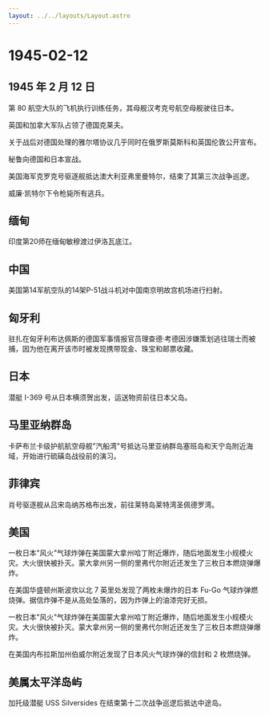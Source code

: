 ```yaml
---
layout: ../../layouts/Layout.astro
---
```


# 1945-02-12

## 1945 年 2 月 12 日

第 80 航空大队的飞机执行训练任务，其母舰汉考克号航空母舰驶往日本。

英国和加拿大军队占领了德国克莱夫。

关于战后对德国处理的雅尔塔协议几乎同时在俄罗斯莫斯科和英国伦敦公开宣布。

秘鲁向德国和日本宣战。

美国海军克罗克号驱逐舰抵达澳大利亚弗里曼特尔，结束了其第三次战争巡逻。

威廉·凯特尔下令枪毙所有逃兵。

## 缅甸

印度第20师在缅甸敏穆渡过伊洛瓦底江。

## 中国

美国第14军航空队的14架P-51战斗机对中国南京明故宫机场进行扫射。

## 匈牙利

驻扎在匈牙利布达佩斯的德国军事情报官员理查德·考德因涉嫌策划逃往瑞士而被捕，因为他在离开该市时被发现携带现金、珠宝和邮票收藏。

## 日本

潜艇 I-369 号从日本横须贺出发，运送物资前往日本父岛。

## 马里亚纳群岛

卡萨布兰卡级护航航空母舰"汽船湾"号抵达马里亚纳群岛塞班岛和天宁岛附近海域，开始进行硫磺岛战役前的演习。

## 菲律宾

肖号驱逐舰从吕宋岛纳苏格布出发，前往莱特岛莱特湾圣佩德罗湾。

## 美国

一枚日本"风火"气球炸弹在美国蒙大拿州哈丁附近爆炸，随后地面发生小规模火灾。大火很快被扑灭。蒙大拿州另一侧的里弗代尔附近还发生了三枚日本燃烧弹爆炸。

在美国华盛顿州斯波坎以北 7 英里处发现了两枚未爆炸的日本 Fu-Go
气球炸弹燃烧弹。据信炸弹不是从高处坠落的，因为炸弹上的油漆完好无损。

一枚日本"风火"气球炸弹在美国蒙大拿州哈丁附近爆炸，随后地面发生小规模火灾。大火很快被扑灭。蒙大拿州另一侧的里弗代尔附近还发生了三枚日本燃烧弹爆炸。

在美国内布拉斯加州伯威尔附近发现了日本风火气球炸弹的信封和 2 枚燃烧弹。

## 美属太平洋岛屿

加托级潜艇 USS Silversides 在结束第十二次战争巡逻后抵达中途岛。